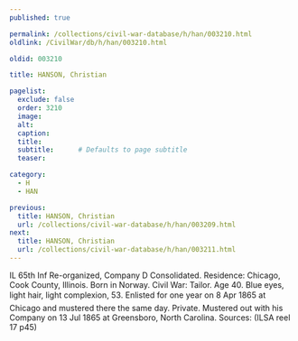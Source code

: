 ```yaml
---
published: true

permalink: /collections/civil-war-database/h/han/003210.html
oldlink: /CivilWar/db/h/han/003210.html

oldid: 003210

title: HANSON, Christian

pagelist:
  exclude: false
  order: 3210
  image: 
  alt:
  caption:
  title:
  subtitle:      # Defaults to page subtitle
  teaser:

category: 
  - H 
  - HAN

previous:
  title: HANSON, Christian
  url: /collections/civil-war-database/h/han/003209.html  
next:
  title: HANSON, Christian
  url: /collections/civil-war-database/h/han/003211.html   
---
```

IL 65th Inf Re-organized, Company D Consolidated. Residence: Chicago, Cook County, Illinois. Born in Norway. Civil War: Tailor. Age 40. Blue eyes, light hair, light complexion, 5&#146;3&#148;. Enlisted for one year on 8 Apr 1865 at Chicago and mustered there the same day. Private. Mustered out with his Company on 13 Jul 1865 at Greensboro, North Carolina. Sources: (ILSA reel 17 p45)